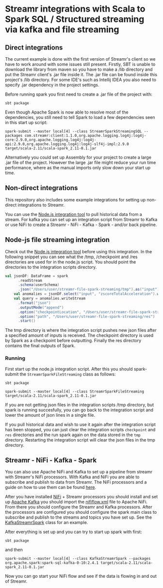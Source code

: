# Streamr integrations with Scala to Spark SQL / Structured streaming via kafka and file streaming

## Direct integrations
The current example is done with the first version of Streamr's client so we have to work around with some issues still present. Firstly, SBT is unable to download the library from maven so you have to make a /lib directory and put the Streamr client's .jar file inside it. The .jar file can be found inside this project's /lib directory. For some IDE's such as Intellij IDEA you also need to specify .jar dependency in the project settings.

Before running spark you first need to create a .jar file of the project with:

```
sbt package
```

Even though Apache Spark is now able to resolve most of the dependencies, you still need to tell Spark to load a few dependencies seen in this start up script:

```
spark-submit --master local[4] --class StreamrSparkStreamingSQL --packages com.streamr:client:1.1.0,org.apache.logging.log4j:log4j-core:2.9.0,org.apache.logging.log4j:log4j-api:2.9.0,org.apache.logging.log4j:log4j-slf4j-impl:2.9.0 target/scala-2.11/scala-spark_2.11-0.1.jar
```

Alternatively you could set up Assembly for your project to create a large .jar file of the project. However the large .jar file might reduce your run time performance, where as the manual imports only slow down your start up time.

## Non-direct integrations

This repository also includes some example integrations for setting up non-direct integrations to Streamr.

You can use the [Node.js integration tool](../streamr-file-spark-streaming) to pull historical data from a stream. For kafka you can set up an integration script from Streamr to Kafka or use NiFi to create a Streamr - NiFi - Kafka - Spark - and/or back pipeline.

## Node-js file streaming integration

Check out the [Node.js integration tool](../streamr-file-spark-streaming) before using this integration. In the following snippet you can see what the /tmp, /checkpoint and /res directories are used for in the node.js script. You should point the directories to the integration scripts directory.

``` scala
val jsonDF: DataFrame = spark
      .readStream
      .schema(userSchema)
      .json("/Users/user/streamr-file-spark-streaming/tmp").as("input")
    val anomalies = jsonDF.select("input", "zscoreTotalAcceleration").where("zscoreTotalAcceleration < (-0.5) OR zscoreTotalAcceleration > 0.5")
    val query = anomalies.writeStream
      .format("json")
      .outputMode("append")
      .option("checkpointLocation", "/Users/user/streamr-file-spark-streaming/checkpoint")
      .option("path", "/Users/user/streamr-file-spark-streaming/res")
      .start()
```

The tmp directory is where the integration script pushes new json files after a specified amount of inputs is received. The checkpoint directory is used by Spark as a checkpoint before outputting. Finally the res directory contains the final outputs of Spark.

### Running
First start up the node.js integration script. After this you should spark-submit the `StreamrSparkFileStreaming` class as follows:

```
sbt package
```

```
spark-submit --master local[4] --class StreamrSparkFileStreaming target/scala-2.11/scala-spark_2.11-0.1.jar
````

If you are not getting json files in the integration scripts /tmp directory, but spark is running succesfully, you can go back to the integration script and lower the amount of json lines in a single file. 

If you pull historical data and wish to use it again after the integration script has been stopped, you can just clear the integration scripts `checkpoint` and `res` directories and the run spark again on the data stored in the `tmp` directory. Restarting the integration script will clear the json files in the tmp directory.

## Streamr - NiFi - Kafka - Spark

You can also use Apache NiFi and Kafka to set up a pipeline from streamr with Streamr's NiFi processors. With Kafka and NiFi you are able to subscribe and publish to data from Streamr. The NiFi processors and a guide on how to use them can be found [here](https://github.com/streamr-dev/streamr-nifi). 

After you have installed [NiFi](https://nifi.apache.org/) + Streamr processors you should install and set up [Apache Kafka](https://kafka.apache.org/) you should import the [nififlow.xml](../nififlow.xml) file to Apache NiFi. From there you should configure the Streamr and Kafka processors. After the processors are configured you should configure the spark main class to subscribe and publish to the streams and topics you have set up. See the [KafkaStreamrSpark](./src/main/scala/KafkaStreamrSpark.scala) class for an example.

After everything is set up and you can try to start up spark with first:
```
sbt package
```

and then

```
spark-submit --master local[4] --class KafkaStreamrSpark --packages org.apache.spark:spark-sql-kafka-0-10:2.4.1 target/scala-2.11/scala-spark_2.11-0.1.jar
```

Now you can go start your NiFi flow and see if the data is flowing in and out of Streamr.